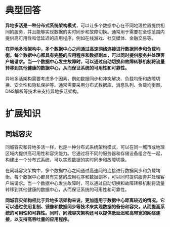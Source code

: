 # 典型回答

**异地多活是一种分布式系统架构模式**，可以让多个数据中心在不同地理位置提供相同的服务，并且能够实现数据的实时同步和故障切换。通常用于需要在全球范围内提供高可用性和低延迟的应用程序，例如在线游戏、社交媒体、金融交易等。

**在异地多活架构中，多个数据中心之间通过高速网络连接进行数据同步和负载均衡。每个数据中心都具有完整的应用程序和数据副本，可以同时提供服务并处理客户端请求。当一个数据中心发生故障时，可以通过自动切换和故障转移机制将流量转移到其他健康的数据中心，从而保证系统的可用性和可靠性。**

异地多活架构需要考虑多个因素，例如数据同步和冲突解决、负载均衡和故障切换、安全性和隐私保护等。通常需要采用分布式数据库、消息队列、负载均衡器、DNS解析等技术来支持异地多活架构。

# 扩展知识

## 同城容灾

同城容灾和异地多活一样，也是一种分布式系统架构模式，可以在同一城市或地理区域内提供高可用性和容灾能力。它通过将不同的服务器和存储设备组合在一起，构建出一个分布式系统，可以实现数据的实时同步和故障切换。

在同城容灾架构中，多个数据中心之间通过高速网络连接进行数据同步和负载均衡。每个数据中心都具有完整的应用程序和数据副本，可以同时提供服务并处理客户端请求。当一个数据中心发生故障时，可以通过自动切换和故障转移机制将流量转移到其他健康的数据中心，从而保证系统的可用性和可靠性。

**同城容灾架构相比于异地多活架构来说，更加适用于数据中心距离较近的情况。它可以通过使用复制、镜像和数据同步等技术来实现数据的备份和容灾，从而提高系统的可用性和可靠性。同时，同城容灾架构还可以提供低延迟和高带宽的网络连接，以支持高吞吐量的应用程序。**

